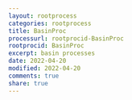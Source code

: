 ```yaml
---
layout: rootprocess
categories: rootprocess
title: BasinProc
processurl: rootprocid-BasinProc
rootprocid: BasinProc
excerpt: basin processes
date: 2022-04-20
modified: 2022-04-20
comments: true
share: true
---
```


